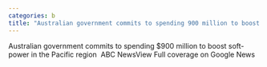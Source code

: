 ```yaml
---
categories: b
title: "Australian government commits to spending 900 million to boost softpower in the Pacific region  ABC News"
---
```

Australian government commits to spending $900 million to boost soft-power in the Pacific region&nbsp;&nbsp;ABC NewsView Full coverage on Google News